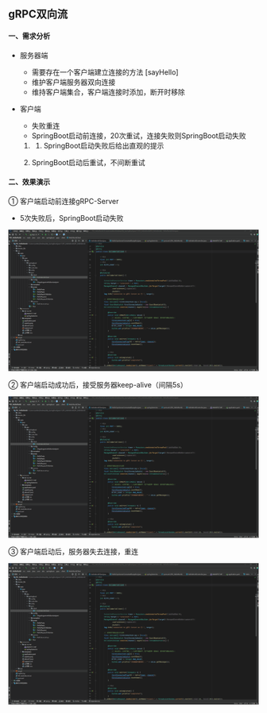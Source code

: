 ## gRPC双向流



#### 一、需求分析

- 服务器端

  - 需要存在一个客户端建立连接的方法 [sayHello]
  - 维护客户端服务器双向连接
  - 维持客户端集合，客户端连接时添加，断开时移除

- 客户端

  - 失败重连
  - SpringBoot启动前连接，20次重试，连接失败则SpringBoot启动失败

  1. 1. SpringBoot启动失败后给出直观的提示

  1. SpringBoot启动后重试，不间断重试



#### 二、效果演示

① 客户端启动前连接gRPC-Server

- 5次失败后，SpringBoot启动失败

 ![](https://github.com/MagicFollower/grpc/blob/main/doc/images/%E5%AE%A2%E6%88%B7%E7%AB%AF%E5%A4%B1%E8%B4%A5%E9%87%8D%E8%BF%9E5%E6%AC%A1.gif)

② 客户端启动成功后，接受服务器keep-alive（间隔5s）

 ![](https://github.com/MagicFollower/grpc/blob/main/doc/images/%E5%AE%A2%E6%88%B7%E7%AB%AF%E8%BF%9E%E6%8E%A5%E6%88%90%E5%8A%9F%EF%BC%8C%E6%8E%A5%E5%8F%97keep-alive.gif)

③ 客户端启动后，服务器失去连接，重连

 ![](https://github.com/MagicFollower/grpc/blob/main/doc/images/%E5%AE%A2%E6%88%B7%E7%AB%AF%E5%90%AF%E5%8A%A8%E5%90%8E%EF%BC%8C%E9%87%8D%E8%BF%9E%E6%9C%8D%E5%8A%A1%E7%AB%AF.gif)



